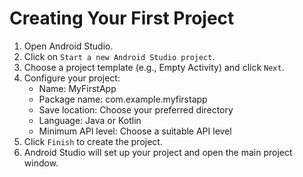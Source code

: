 # Creating Your First Project

1. Open Android Studio.
2. Click on `Start a new Android Studio project`.
3. Choose a project template (e.g., Empty Activity) and click `Next`.
4. Configure your project:
   - Name: MyFirstApp
   - Package name: com.example.myfirstapp
   - Save location: Choose your preferred directory
   - Language: Java or Kotlin
   - Minimum API level: Choose a suitable API level
5. Click `Finish` to create the project.
6. Android Studio will set up your project and open the main project window.
